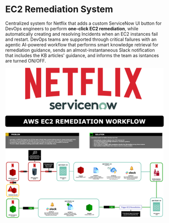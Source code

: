 # EC2 Remediation System
Centralized system for Netflix that adds a custom ServiceNow UI button for DevOps engineers to perform **one-click EC2 remediation**, while automatically creating and resolving Incidents when an EC2 instances fail and restart. DevOps teams are supported through critical failures with an agentic AI-powered workflow that performs smart knowledge retrieval for remediation guidance, sends an almost-instantaneous Slack notification that includes the KB articles' guidance, and informs the team as isntances are turned ON/OFF.

![Diagram](https://github.com/BerlynseaTyler/ec2-remediation-system/blob/main/Diagram.png)
